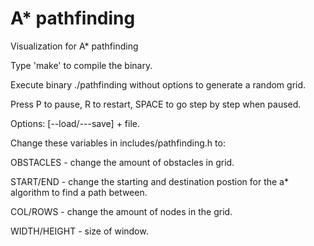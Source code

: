 # A* pathfinding
Visualization for A* pathfinding

Type 'make' to compile the binary.

Execute binary ./pathfinding without options to generate a random grid.

Press P to pause, R to restart, SPACE to go step by step when paused.

Options: [--load/---save] + file. 

Change these variables in includes/pathfinding.h to:

  OBSTACLES - change the amount of obstacles in grid.

  START/END - change the starting and destination postion for the a* algorithm to find a path between.

  COL/ROWS  - change the amount of nodes in the grid.

  WIDTH/HEIGHT - size of window.

